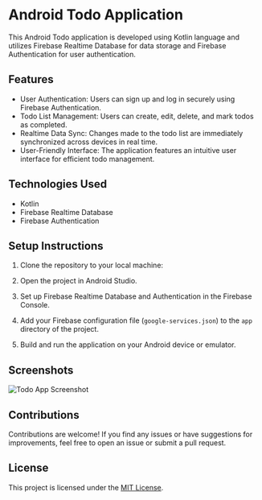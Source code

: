# Android Todo Application

This Android Todo application is developed using Kotlin language and utilizes Firebase Realtime Database for data storage and Firebase Authentication for user authentication.

## Features

- User Authentication: Users can sign up and log in securely using Firebase Authentication.
- Todo List Management: Users can create, edit, delete, and mark todos as completed.
- Realtime Data Sync: Changes made to the todo list are immediately synchronized across devices in real time.
- User-Friendly Interface: The application features an intuitive user interface for efficient todo management.

## Technologies Used

- Kotlin
- Firebase Realtime Database
- Firebase Authentication

## Setup Instructions

1. Clone the repository to your local machine:

2. Open the project in Android Studio.

3. Set up Firebase Realtime Database and Authentication in the Firebase Console.

4. Add your Firebase configuration file (`google-services.json`) to the `app` directory of the project.

5. Build and run the application on your Android device or emulator.

## Screenshots

![Todo App Screenshot]([https://github.com/your-username/your-repository/blob/main/screenshots/todo_app.png](https://github.com/bulithakawushika/Todo-Android-Mobile-App/blob/master/Android%20Images/Screenshot%202024-04-09%20101850.png?raw=true))

## Contributions

Contributions are welcome! If you find any issues or have suggestions for improvements, feel free to open an issue or submit a pull request.

## License

This project is licensed under the [MIT License](LICENSE).
